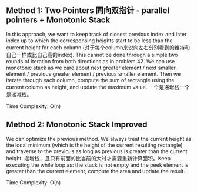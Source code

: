 ## Method 1: Two Pointers 同向双指针 - parallel pointers + Monotonic Stack

In this approach, we want to keep track of closest previous index and later index up to which the corresponsing heights start to be less than the current height for each column (对于每个column来说向左右分别看到的维持和自己一样或比自己高的index). This cannot be done through a simple two rounds of iteration from both directions as in problem 42. We can use monotonic stack as we care about next greater element / next smaller element / previous greater element / previous smaller element. Then we iterate through each column, compute the sum of rectangle using the current column as height, and update the maximum value. 一个是递增栈一个是递减栈。

Time Complexity: O(n)

## Method 2: Monotonic Stack Improved

We can optimize the previous method. We always treat the current height as the local minimum (which is the height of the current resulting rectangle) and traverse to the previous as long as previous is greater than the current height. 递增栈，且只有前面的比当前的大时才需要重新计算面积。Keep executing the while loop as: the stack is not empty and the peek element is greater than the current element, compute the area and update the result.

Time Complexity: O(n)
